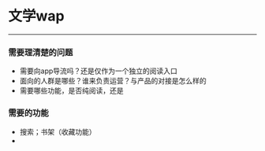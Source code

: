 # 文学wap



---
### 需要理清楚的问题
- 需要向app导流吗？还是仅作为一个独立的阅读入口
- 面向的人群是哪些？谁来负责运营？与产品的对接是怎么样的
- 需要哪些功能，是否纯阅读，还是

### 需要的功能
- 搜索；书架（收藏功能）
-
